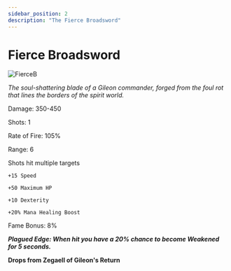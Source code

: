 ```yaml
---
sidebar_position: 2
description: "The Fierce Broadsword"
---
```


# Fierce Broadsword

![FierceB](https://vwiki.valorserver.com/api/item/picture/Fierce%20broadsword)

<i>The soul-shattering blade of a Gileon commander, forged from the foul rot that lines the borders of the spirit world.</i>

Damage: 350-450

Shots: 1 

Rate of Fire: 105%

Range: 6

Shots hit multiple targets

    +15 Speed
    
    +50 Maximum HP

    +10 Dexterity
    
    +20% Mana Healing Boost
    
Fame Bonus: 8%

***Plagued Edge: When hit you have a 20% chance to become Weakened for 5 seconds.***

**Drops from Zegaell of Gileon's Return**
